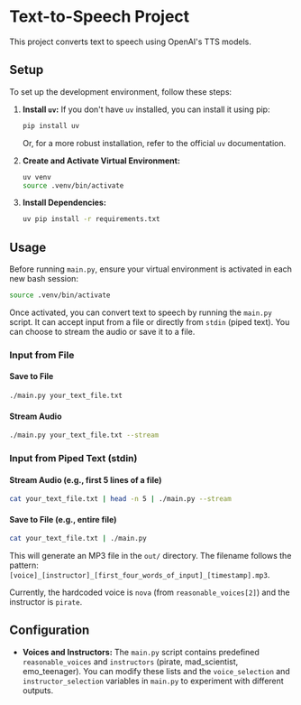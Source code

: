 # Text-to-Speech Project

This project converts text to speech using OpenAI's TTS models.

## Setup

To set up the development environment, follow these steps:

1.  **Install `uv`:**
    If you don't have `uv` installed, you can install it using pip:

    ```bash
    pip install uv
    ```

    Or, for a more robust installation, refer to the official `uv` documentation.

2.  **Create and Activate Virtual Environment:**

    ```bash
    uv venv
    source .venv/bin/activate
    ```

3.  **Install Dependencies:**
    ```bash
    uv pip install -r requirements.txt
    ```

## Usage

Before running `main.py`, ensure your virtual environment is activated in each new bash session:

```bash
source .venv/bin/activate
```

Once activated, you can convert text to speech by running the `main.py` script. It can accept input from a file or directly from `stdin` (piped text). You can choose to stream the audio or save it to a file.

### Input from File

#### Save to File

```bash
./main.py your_text_file.txt
```

#### Stream Audio

```bash
./main.py your_text_file.txt --stream
```

### Input from Piped Text (stdin)

#### Stream Audio (e.g., first 5 lines of a file)

```bash
cat your_text_file.txt | head -n 5 | ./main.py --stream
```

#### Save to File (e.g., entire file)

```bash
cat your_text_file.txt | ./main.py
```

This will generate an MP3 file in the `out/` directory. The filename follows the pattern: `[voice]_[instructor]_[first_four_words_of_input]_[timestamp].mp3`.

Currently, the hardcoded voice is `nova` (from `reasonable_voices[2]`) and the instructor is `pirate`.

## Configuration

- **Voices and Instructors:** The `main.py` script contains predefined `reasonable_voices` and `instructors` (pirate, mad_scientist, emo_teenager). You can modify these lists and the `voice_selection` and `instructor_selection` variables in `main.py` to experiment with different outputs.
